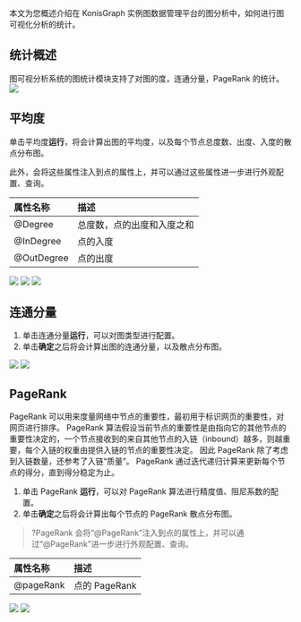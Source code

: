 本文为您概述介绍在 KonisGraph 实例图数据管理平台的图分析中，如何进行图可视化分析的统计。

## 统计概述
图可视分析系统的图统计模块支持了对图的度，连通分量，PageRank 的统计。
![](https://main.qcloudimg.com/raw/12e9b1ab733258eaa9c90a717c24e112.png)

## 平均度
单击平均度**运行**，将会计算出图的平均度，以及每个节点总度数、出度、入度的散点分布图。

此外，会将这些属性注入到点的属性上，并可以通过这些属性进一步进行外观配置、查询。

|属性名称|描述|
| :--------- | :----- |
|@Degree|总度数，点的出度和入度之和|
|@InDegree|点的入度|
|@OutDegree|点的出度|

![](https://main.qcloudimg.com/raw/b7444f2067a513a41e98fcc6b2ddeb85.png)
![](https://main.qcloudimg.com/raw/cc4e6b609db7a12bab54e825e94824ea.png)
![](https://main.qcloudimg.com/raw/41b0a96b20530d0efa97aaa99ccd458e.png)

## 连通分量
1. 单击连通分量**运行**，可以对图类型进行配置。
2. 单击**确定**之后将会计算出图的连通分量，以及散点分布图。

![](https://main.qcloudimg.com/raw/7a1ec104114103a7a1a2c75f3030db85.png)
![](https://main.qcloudimg.com/raw/16a3445828d91c45a59e6af9df65b328.png)

## PageRank
PageRank 可以用来度量网络中节点的重要性，最初用于标识网页的重要性，对网页进行排序。
PageRank 算法假设当前节点的重要性是由指向它的其他节点的重要性决定的，一个节点接收到的来自其他节点的入链（inbound）越多，则越重要，每个入链的权重由提供入链的节点的重要性决定。 因此 PageRank 除了考虑到入链数量，还参考了入链“质量”。
PageRank 通过迭代递归计算来更新每个节点的得分，直到得分稳定为止。

1. 单击 PageRank **运行**，可以对 PageRank 算法进行精度值、阻尼系数的配置。
2. 单击**确定**之后将会计算出每个节点的 PageRank 散点分布图。

>?PageRank 会将“@PageRank”注入到点的属性上，并可以通过“@PageRank”进一步进行外观配置、查询。

|属性名称|描述|
| :--------- | :----- |
|@pageRank|点的 PageRank|

![](https://main.qcloudimg.com/raw/c9b1300ccfec6609bfcee7819a607c40.png)
![](https://main.qcloudimg.com/raw/10dfed51041cfecbd5eec2e83a0645e2.png)

